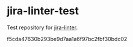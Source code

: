 # jira-linter-test

Test repository for [jira-linter].

[jira-linter]: https://github.com/btwrk/action-jira-linter
f5cda47630b293be9d7aa1a6f97bc2fbf30bdc02
